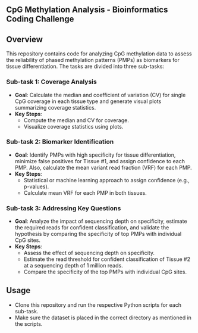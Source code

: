 ## CpG Methylation Analysis - Bioinformatics Coding Challenge

## Overview

This repository contains code for analyzing CpG methylation data to assess the reliability of phased methylation patterns (PMPs) as biomarkers for tissue differentiation. The tasks are divided into three sub-tasks:

### Sub-task 1: Coverage Analysis
- **Goal**: Calculate the median and coefficient of variation (CV) for single CpG coverage in each tissue type and generate visual plots summarizing coverage statistics.
- **Key Steps**: 
  - Compute the median and CV for coverage.
  - Visualize coverage statistics using plots.

### Sub-task 2: Biomarker Identification
- **Goal**: Identify PMPs with high specificity for tissue differentiation, minimize false positives for Tissue #1, and assign confidence to each PMP. Also, calculate the mean variant read fraction (VRF) for each PMP.
- **Key Steps**:
  - Statistical or machine learning approach to assign confidence (e.g., p-values).
  - Calculate mean VRF for each PMP in both tissues.

### Sub-task 3: Addressing Key Questions
- **Goal**: Analyze the impact of sequencing depth on specificity, estimate the required reads for confident classification, and validate the hypothesis by comparing the specificity of top PMPs with individual CpG sites.
- **Key Steps**:
  - Assess the effect of sequencing depth on specificity.
  - Estimate the read threshold for confident classification of Tissue #2 at a sequencing depth of 1 million reads.
  - Compare the specificity of the top PMPs with individual CpG sites.

## Usage

- Clone this repository and run the respective Python scripts for each sub-task.
- Make sure the dataset is placed in the correct directory as mentioned in the scripts.

